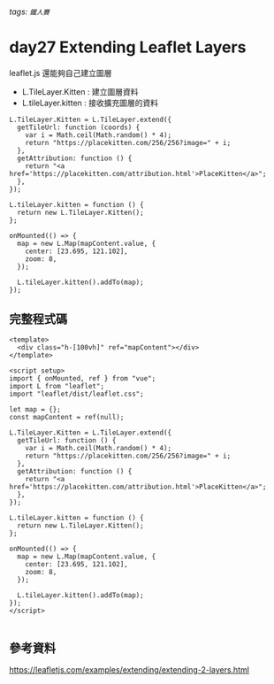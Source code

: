 ###### tags: `鐵人賽`

# day27 Extending Leaflet Layers

leaflet.js 還能夠自己建立圖層

- L.TileLayer.Kitten : 建立圖層資料
- L.tileLayer.kitten : 接收擴充圖層的資料

```javascript!
L.TileLayer.Kitten = L.TileLayer.extend({
  getTileUrl: function (coords) {
    var i = Math.ceil(Math.random() * 4);
    return "https://placekitten.com/256/256?image=" + i;
  },
  getAttribution: function () {
    return "<a href='https://placekitten.com/attribution.html'>PlaceKitten</a>";
  },
});

L.tileLayer.kitten = function () {
  return new L.TileLayer.Kitten();
};

onMounted(() => {
  map = new L.Map(mapContent.value, {
    center: [23.695, 121.102],
    zoom: 8,
  });

  L.tileLayer.kitten().addTo(map);
});

```

## 完整程式碼

```javascript!
<template>
  <div class="h-[100vh]" ref="mapContent"></div>
</template>

<script setup>
import { onMounted, ref } from "vue";
import L from "leaflet";
import "leaflet/dist/leaflet.css";

let map = {};
const mapContent = ref(null);

L.TileLayer.Kitten = L.TileLayer.extend({
  getTileUrl: function () {
    var i = Math.ceil(Math.random() * 4);
    return "https://placekitten.com/256/256?image=" + i;
  },
  getAttribution: function () {
    return "<a href='https://placekitten.com/attribution.html'>PlaceKitten</a>";
  },
});

L.tileLayer.kitten = function () {
  return new L.TileLayer.Kitten();
};

onMounted(() => {
  map = new L.Map(mapContent.value, {
    center: [23.695, 121.102],
    zoom: 8,
  });

  L.tileLayer.kitten().addTo(map);
});
</script>


```

## 參考資料

https://leafletjs.com/examples/extending/extending-2-layers.html
